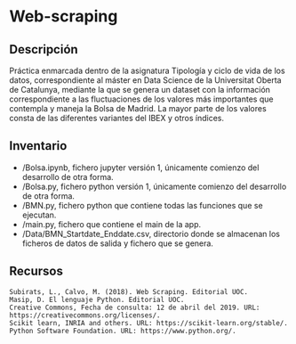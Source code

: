 # Web-scraping

## Descripción

Práctica enmarcada dentro de la asignatura Tipología y ciclo de vida de los datos, correspondiente al máster en Data Science de la Universitat Oberta de Catalunya, mediante la que se genera un dataset con la información correspondiente a las fluctuaciones de los valores más importantes que contempla y maneja la Bolsa de Madrid. La mayor parte de los valores consta de las diferentes variantes del IBEX y otros índices.

## Inventario

 - /Bolsa.ipynb, fichero jupyter versión 1, únicamente comienzo del desarrollo de otra forma.
 - /Bolsa.py, fichero python versión 1, únicamente comienzo del desarrollo de otra forma.
 - /BMN.py, fichero python que contiene todas las funciones que se ejecutan.
 - /main.py, fichero que contiene el main de la app.
 - /Data/BMN_Startdate_Enddate.csv, directorio donde se almacenan los ficheros de datos de salida y fichero que se genera.

## Recursos

	Subirats, L., Calvo, M. (2018). Web Scraping. Editorial UOC.
	Masip, D. El lenguaje Python. Editorial UOC.
	Creative Commons, Fecha de consulta: 12 de abril del 2019. URL:  https://creativecommons.org/licenses/.
	Scikit learn, INRIA and others. URL: https://scikit-learn.org/stable/.
	Python Software Foundation. URL: https://www.python.org/.
